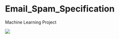# Email_Spam_Specification
Machine Learning Project

![](https://m.popkey.co/d28c6e/NJMdm_s-200x150.gif?c=popkey-web&p=popkey&i=sciencetech-ent&l=search&f=.gif)
